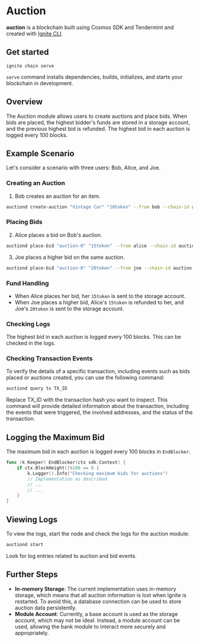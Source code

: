 # Auction
**auction** is a blockchain built using Cosmos SDK and Tendermint and created with [Ignite CLI](https://ignite.com/cli).

## Get started

```
ignite chain serve
```

`serve` command installs dependencies, builds, initializes, and starts your blockchain in development.

## Overview

The Auction module allows users to create auctions and place bids. When bids are placed, the highest bidder's funds are stored in a storage account, and the previous highest bid is refunded. The highest bid in each auction is logged every 100 blocks.

## Example Scenario

Let's consider a scenario with three users: Bob, Alice, and Joe.

### Creating an Auction

1. Bob creates an auction for an item.

```sh
auctiond create-auction "Vintage Car" "10token" --from bob --chain-id auction --fees 10token -y
```

### Placing Bids

2. Alice places a bid on Bob's auction.

```sh
auctiond place-bid "auction-0" "15token" --from alice --chain-id auction --fees 10token -y
```

3. Joe places a higher bid on the same auction.

```sh
auctiond place-bid "auction-0" "20token" --from joe --chain-id auction --fees 10token -y
```

### Fund Handling

- When Alice places her bid, her `15token` is sent to the storage account.
- When Joe places a higher bid, Alice's `15token` is refunded to her, and Joe's `20token` is sent to the storage account.

### Checking Logs

The highest bid in each auction is logged every 100 blocks. This can be checked in the logs.

### Checking Transaction Events

To verify the details of a specific transaction, including events such as bids placed or auctions created, you can use the following command:

```sh
auctiond query tx TX_ID
```

Replace TX_ID with the transaction hash you want to inspect. This command will provide detailed information about the transaction, including the events that were triggered, the involved addresses, and the status of the transaction.

## Logging the Maximum Bid

The maximum bid in each auction is logged every 100 blocks in `EndBlocker`.

```go
func (k Keeper) EndBlocker(ctx sdk.Context) {
    if ctx.BlockHeight()%100 == 0 {
        k.Logger().Info("Checking maximum bids for auctions")
        // Implementation as described
        // ...
        // ...
    }
}
```

## Viewing Logs

To view the logs, start the node and check the logs for the auction module:

```sh
auctiond start
```

Look for log entries related to auction and bid events.

## Further Steps

- **In-memory Storage**: The current implementation uses in-memory storage, which means that all auction information is lost when Ignite is restarted. To avoid this, a database connection can be used to store auction data persistently.
- **Module Account**: Currently, a base account is used as the storage account, which may not be ideal. Instead, a module account can be used, allowing the bank module to interact more securely and appropriately.
